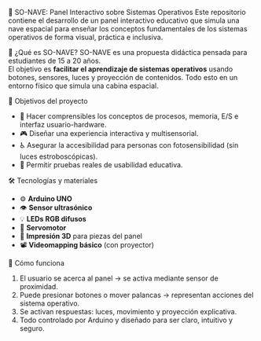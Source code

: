 🚀 SO-NAVE: Panel Interactivo sobre Sistemas Operativos
Este repositorio contiene el desarrollo de un panel interactivo educativo que simula una nave espacial para enseñar los conceptos fundamentales de los sistemas operativos de forma visual, práctica e inclusiva.

🧠 ¿Qué es SO-NAVE?
SO-NAVE es una propuesta didáctica pensada para estudiantes de 15 a 20 años.  
El objetivo es **facilitar el aprendizaje de sistemas operativos** usando botones, sensores, luces y proyección de contenidos. Todo esto en un entorno físico que simula una cabina espacial.

🎯 Objetivos del proyecto
- 🧩 Hacer comprensibles los conceptos de procesos, memoria, E/S e interfaz usuario-hardware.  
- 🎮 Diseñar una experiencia interactiva y multisensorial.  
- ♿ Asegurar la accesibilidad para personas con fotosensibilidad (sin luces estroboscópicas).  
- 🔁 Permitir pruebas reales de usabilidad educativa.

🛠️ Tecnologías y materiales
- ⚙️ **Arduino UNO**  
- 👁️ **Sensor ultrasónico**  
- 💡 **LEDs RGB difusos**  
- 🧭 **Servomotor**  
- 🧱 **Impresión 3D** para piezas del panel  
- 📽️ **Videomapping básico** (con proyector)

🧪 Cómo funciona
1. El usuario se acerca al panel → se activa mediante sensor de proximidad.  
2. Puede presionar botones o mover palancas → representan acciones del sistema operativo.  
3. Se activan respuestas: luces, movimiento y proyección explicativa.  
4. Todo controlado por Arduino y diseñado para ser claro, intuitivo y seguro.

